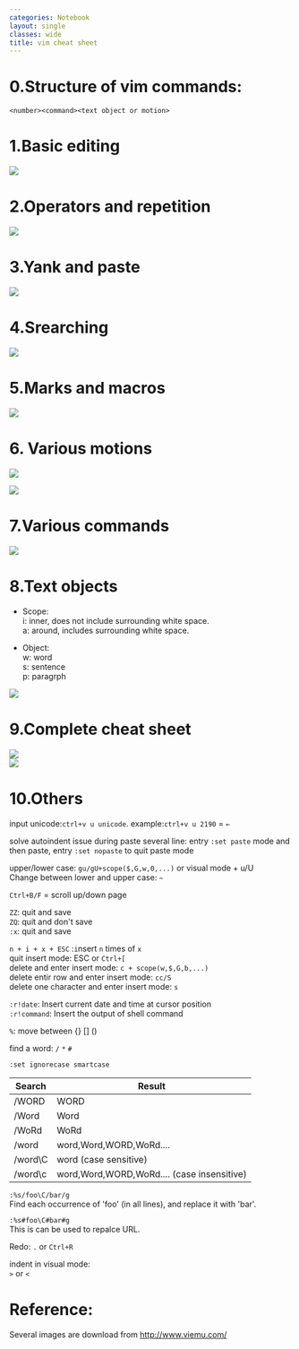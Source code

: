 ```yaml
---
categories: Notebook
layout: single
classes: wide
title: vim cheat sheet
---
```


# 0.Structure of vim commands:  
`<number><command><text object or motion>`

# 1.Basic editing

![](https://pengfei-zheng.github.io/assets/images/notebook/vim-cheat-sheet/1-basic-editing.gif)  

# 2.Operators and repetition

![](https://pengfei-zheng.github.io/assets/images/notebook/vim-cheat-sheet/2-operators-repetition.gif)  

# 3.Yank and paste

![](https://pengfei-zheng.github.io/assets/images/notebook/vim-cheat-sheet/3-yank-paste.gif)  

# 4.Srearching

![](https://pengfei-zheng.github.io/assets/images/notebook/vim-cheat-sheet/4-searching.gif)  

# 5.Marks and macros

![](https://pengfei-zheng.github.io/assets/images/notebook/vim-cheat-sheet/5-marks-macros.gif)  

# 6. Various motions

![](https://pengfei-zheng.github.io/assets/images/notebook/vim-cheat-sheet/5-marks-macros.gif)  

![](https://pengfei-zheng.github.io/assets/images/notebook/vim-cheat-sheet/5-move-cursor.gif)  

# 7.Various commands

![](https://pengfei-zheng.github.io/assets/images/notebook/vim-cheat-sheet/7-various-commands.gif)  

# 8.Text objects  

 - Scope:  
i: inner, does not include surrounding white space.  
a: around, includes surrounding white space.  

 - Object:  
w: word  
s: sentence  
p: paragrph  

![](https://pengfei-zheng.github.io/assets/images/notebook/vim-cheat-sheet/8-text-objects.png)  

# 9.Complete cheat sheet  

![](https://pengfei-zheng.github.io/assets/images/notebook/vim-cheat-sheet/A_complete_graphical_cheat_sheet_1.gif)  
![](https://pengfei-zheng.github.io/assets/images/notebook/vim-cheat-sheet/A_complete_graphical_cheat_sheet_2.gif)  
# 10.Others  

input unicode:`ctrl+v u unicode`. example:`ctrl+v u 2190` = `←`   

solve autoindent issue during paste several line: entry `:set paste` mode and then paste, entry `:set nopaste` to quit paste mode  

upper/lower case: `gu/gU+scope($,G,w,0,...)` or visual mode + u/U  
Change between lower and upper case: `~`

`Ctrl+B/F` = scroll up/down page

`ZZ`: quit and save  
`ZQ`: quit and don't save  
`:x`: quit and save  

`n + i + x + ESC` :`i`nsert `n` times of `x`  
quit insert mode: ESC or `Ctrl+[`  
delete and enter insert mode: `c + scope(w,$,G,b,...)`  
delete entir row and enter insert mode: `cc/S`  
delete one character and enter insert mode: `s`  

`:r!date`: Insert current date and time at cursor position  
`:r!command`: Insert the output of shell command  

`%`: move between {} [] ()  

find a word: `/` `*` `#`  

`:set ignorecase smartcase`  

| Search  | Result                                      |
| ---     | ---                                         |
| /WORD   | WORD                                        |
| /Word   | Word                                        |
| /WoRd   | WoRd                                        |
| /word   | word,Word,WORD,WoRd....                     |
| /word\C | word  (case sensitive)                      |
| /word\c | word,Word,WORD,WoRd....  (case insensitive) |

`:%s/foo\C/bar/g`  
Find each occurrence of 'foo' (in all lines), and replace it with 'bar'.  

`:%s#foo\C#bar#g`  
This is can be used to repalce URL.  

Redo: `.` or `Ctrl+R`  

indent in visual mode:  
`>` or `<`  

# Reference:

Several images are download from <http://www.viemu.com/>
